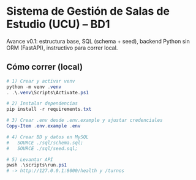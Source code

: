 ﻿# Sistema de Gestión de Salas de Estudio (UCU) – BD1

Avance v0.1: estructura base, SQL (schema + seed), backend Python sin ORM (FastAPI), instructivo para correr local.

## Cómo correr (local)
```powershell
# 1) Crear y activar venv
python -m venv .venv
. .\.venv\Scripts\Activate.ps1

# 2) Instalar dependencias
pip install -r requirements.txt

# 3) Crear .env desde .env.example y ajustar credenciales
Copy-Item .env.example .env

# 4) Crear BD y datos en MySQL
#   SOURCE ./sql/schema.sql;
#   SOURCE ./sql/seed.sql;

# 5) Levantar API
pwsh .\scripts\run.ps1
# -> http://127.0.0.1:8000/health y /turnos
